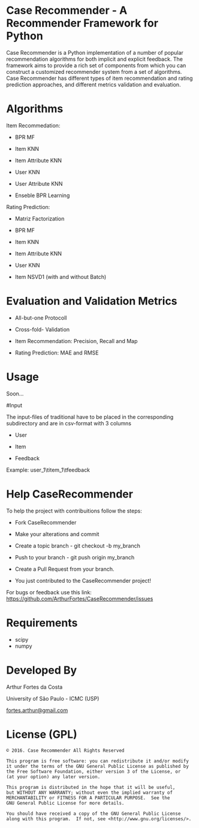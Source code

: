 # Case Recommender - A Recommender Framework for Python
Case Recommender is a Python implementation of a number of popular recommendation algorithms for both implicit and explicit feedback.  The framework aims to provide a rich set of components from which you can construct a customized recommender system from a set of algorithms. Case Recommender has different types of item recommendation and rating prediction approaches, and different metrics validation and evaluation.

# Algorithms
Item Recommedation:

- BPR MF

- Item KNN

- Item Attribute KNN

- User KNN

- User Attribute KNN

- Enseble BPR Learning

Rating Prediction:

- Matriz Factorization 

- BPR MF

- Item KNN

- Item Attribute KNN

- User KNN

- Item NSVD1 (with and without Batch)


# Evaluation and Validation Metrics

- All-but-one Protocoll

- Cross-fold- Validation

- Item Recommendation: Precision, Recall and Map

- Rating Prediction: MAE and RMSE


# Usage
Soon...

#Input

The input-files of traditional have to be placed in the corresponding subdirectory and are in csv-format with 3 columns 

- User

- Item

- Feedback

Example: user_1\titem_1\tfeedback

# Help CaseRecommender
To help the project with contribuitions follow the steps:

- Fork CaseRecommender

- Make your alterations and commit

- Create a topic branch - git checkout -b my_branch

- Push to your branch - git push origin my_branch

- Create a Pull Request from your branch.

- You just contributed to the CaseRecommender project!

For bugs or feedback use this link: https://github.com/ArthurFortes/CaseRecommender/issues

# Requirements 

- scipy
- numpy 

# Developed By

Arthur Fortes da Costa

University of São Paulo - ICMC (USP)

fortes.arthur@gmail.com

# License (GPL)

    © 2016. Case Recommender All Rights Reserved

    This program is free software: you can redistribute it and/or modify
    it under the terms of the GNU General Public License as published by
    the Free Software Foundation, either version 3 of the License, or
    (at your option) any later version.

    This program is distributed in the hope that it will be useful,
    but WITHOUT ANY WARRANTY; without even the implied warranty of
    MERCHANTABILITY or FITNESS FOR A PARTICULAR PURPOSE.  See the
    GNU General Public License for more details.

    You should have received a copy of the GNU General Public License
    along with this program.  If not, see <http://www.gnu.org/licenses/>.
